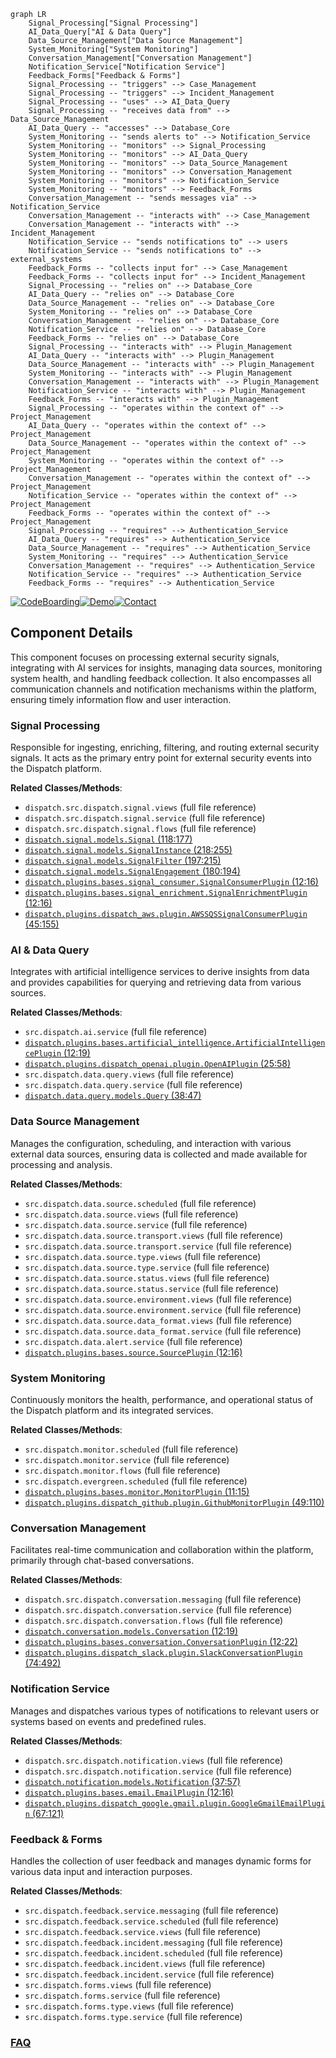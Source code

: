 ```mermaid
graph LR
    Signal_Processing["Signal Processing"]
    AI_Data_Query["AI & Data Query"]
    Data_Source_Management["Data Source Management"]
    System_Monitoring["System Monitoring"]
    Conversation_Management["Conversation Management"]
    Notification_Service["Notification Service"]
    Feedback_Forms["Feedback & Forms"]
    Signal_Processing -- "triggers" --> Case_Management
    Signal_Processing -- "triggers" --> Incident_Management
    Signal_Processing -- "uses" --> AI_Data_Query
    Signal_Processing -- "receives data from" --> Data_Source_Management
    AI_Data_Query -- "accesses" --> Database_Core
    System_Monitoring -- "sends alerts to" --> Notification_Service
    System_Monitoring -- "monitors" --> Signal_Processing
    System_Monitoring -- "monitors" --> AI_Data_Query
    System_Monitoring -- "monitors" --> Data_Source_Management
    System_Monitoring -- "monitors" --> Conversation_Management
    System_Monitoring -- "monitors" --> Notification_Service
    System_Monitoring -- "monitors" --> Feedback_Forms
    Conversation_Management -- "sends messages via" --> Notification_Service
    Conversation_Management -- "interacts with" --> Case_Management
    Conversation_Management -- "interacts with" --> Incident_Management
    Notification_Service -- "sends notifications to" --> users
    Notification_Service -- "sends notifications to" --> external_systems
    Feedback_Forms -- "collects input for" --> Case_Management
    Feedback_Forms -- "collects input for" --> Incident_Management
    Signal_Processing -- "relies on" --> Database_Core
    AI_Data_Query -- "relies on" --> Database_Core
    Data_Source_Management -- "relies on" --> Database_Core
    System_Monitoring -- "relies on" --> Database_Core
    Conversation_Management -- "relies on" --> Database_Core
    Notification_Service -- "relies on" --> Database_Core
    Feedback_Forms -- "relies on" --> Database_Core
    Signal_Processing -- "interacts with" --> Plugin_Management
    AI_Data_Query -- "interacts with" --> Plugin_Management
    Data_Source_Management -- "interacts with" --> Plugin_Management
    System_Monitoring -- "interacts with" --> Plugin_Management
    Conversation_Management -- "interacts with" --> Plugin_Management
    Notification_Service -- "interacts with" --> Plugin_Management
    Feedback_Forms -- "interacts with" --> Plugin_Management
    Signal_Processing -- "operates within the context of" --> Project_Management
    AI_Data_Query -- "operates within the context of" --> Project_Management
    Data_Source_Management -- "operates within the context of" --> Project_Management
    System_Monitoring -- "operates within the context of" --> Project_Management
    Conversation_Management -- "operates within the context of" --> Project_Management
    Notification_Service -- "operates within the context of" --> Project_Management
    Feedback_Forms -- "operates within the context of" --> Project_Management
    Signal_Processing -- "requires" --> Authentication_Service
    AI_Data_Query -- "requires" --> Authentication_Service
    Data_Source_Management -- "requires" --> Authentication_Service
    System_Monitoring -- "requires" --> Authentication_Service
    Conversation_Management -- "requires" --> Authentication_Service
    Notification_Service -- "requires" --> Authentication_Service
    Feedback_Forms -- "requires" --> Authentication_Service
```
[![CodeBoarding](https://img.shields.io/badge/Generated%20by-CodeBoarding-9cf?style=flat-square)](https://github.com/CodeBoarding/GeneratedOnBoardings)[![Demo](https://img.shields.io/badge/Try%20our-Demo-blue?style=flat-square)](https://www.codeboarding.org/demo)[![Contact](https://img.shields.io/badge/Contact%20us%20-%20contact@codeboarding.org-lightgrey?style=flat-square)](mailto:contact@codeboarding.org)

## Component Details

This component focuses on processing external security signals, integrating with AI services for insights, managing data sources, monitoring system health, and handling feedback collection. It also encompasses all communication channels and notification mechanisms within the platform, ensuring timely information flow and user interaction.

### Signal Processing
Responsible for ingesting, enriching, filtering, and routing external security signals. It acts as the primary entry point for external security events into the Dispatch platform.


**Related Classes/Methods**:

- `dispatch.src.dispatch.signal.views` (full file reference)
- `dispatch.src.dispatch.signal.service` (full file reference)
- `dispatch.src.dispatch.signal.flows` (full file reference)
- <a href="https://github.com/netflix/dispatch/blob/master/src/dispatch/signal/models.py#L118-L177" target="_blank" rel="noopener noreferrer">`dispatch.signal.models.Signal` (118:177)</a>
- <a href="https://github.com/netflix/dispatch/blob/master/src/dispatch/signal/models.py#L218-L255" target="_blank" rel="noopener noreferrer">`dispatch.signal.models.SignalInstance` (218:255)</a>
- <a href="https://github.com/netflix/dispatch/blob/master/src/dispatch/signal/models.py#L197-L215" target="_blank" rel="noopener noreferrer">`dispatch.signal.models.SignalFilter` (197:215)</a>
- <a href="https://github.com/netflix/dispatch/blob/master/src/dispatch/signal/models.py#L180-L194" target="_blank" rel="noopener noreferrer">`dispatch.signal.models.SignalEngagement` (180:194)</a>
- <a href="https://github.com/netflix/dispatch/blob/master/src/dispatch/plugins/bases/signal_consumer.py#L12-L16" target="_blank" rel="noopener noreferrer">`dispatch.plugins.bases.signal_consumer.SignalConsumerPlugin` (12:16)</a>
- <a href="https://github.com/netflix/dispatch/blob/master/src/dispatch/plugins/bases/signal_enrichment.py#L12-L16" target="_blank" rel="noopener noreferrer">`dispatch.plugins.bases.signal_enrichment.SignalEnrichmentPlugin` (12:16)</a>
- <a href="https://github.com/netflix/dispatch/blob/master/src/dispatch/plugins/dispatch_aws/plugin.py#L45-L155" target="_blank" rel="noopener noreferrer">`dispatch.plugins.dispatch_aws.plugin.AWSSQSSignalConsumerPlugin` (45:155)</a>


### AI & Data Query
Integrates with artificial intelligence services to derive insights from data and provides capabilities for querying and retrieving data from various sources.


**Related Classes/Methods**:

- `src.dispatch.ai.service` (full file reference)
- <a href="https://github.com/netflix/dispatch/blob/master/src/dispatch/plugins/bases/artificial_intelligence.py#L12-L19" target="_blank" rel="noopener noreferrer">`dispatch.plugins.bases.artificial_intelligence.ArtificialIntelligencePlugin` (12:19)</a>
- <a href="https://github.com/netflix/dispatch/blob/master/src/dispatch/plugins/dispatch_openai/plugin.py#L25-L58" target="_blank" rel="noopener noreferrer">`dispatch.plugins.dispatch_openai.plugin.OpenAIPlugin` (25:58)</a>
- `src.dispatch.data.query.views` (full file reference)
- `src.dispatch.data.query.service` (full file reference)
- <a href="https://github.com/netflix/dispatch/blob/master/src/dispatch/data/query/models.py#L38-L47" target="_blank" rel="noopener noreferrer">`dispatch.data.query.models.Query` (38:47)</a>


### Data Source Management
Manages the configuration, scheduling, and interaction with various external data sources, ensuring data is collected and made available for processing and analysis.


**Related Classes/Methods**:

- `src.dispatch.data.source.scheduled` (full file reference)
- `src.dispatch.data.source.views` (full file reference)
- `src.dispatch.data.source.service` (full file reference)
- `src.dispatch.data.source.transport.views` (full file reference)
- `src.dispatch.data.source.transport.service` (full file reference)
- `src.dispatch.data.source.type.views` (full file reference)
- `src.dispatch.data.source.type.service` (full file reference)
- `src.dispatch.data.source.status.views` (full file reference)
- `src.dispatch.data.source.status.service` (full file reference)
- `src.dispatch.data.source.environment.views` (full file reference)
- `src.dispatch.data.source.environment.service` (full file reference)
- `src.dispatch.data.source.data_format.views` (full file reference)
- `src.dispatch.data.source.data_format.service` (full file reference)
- `src.dispatch.data.alert.service` (full file reference)
- <a href="https://github.com/netflix/dispatch/blob/master/src/dispatch/plugins/bases/source.py#L12-L16" target="_blank" rel="noopener noreferrer">`dispatch.plugins.bases.source.SourcePlugin` (12:16)</a>


### System Monitoring
Continuously monitors the health, performance, and operational status of the Dispatch platform and its integrated services.


**Related Classes/Methods**:

- `src.dispatch.monitor.scheduled` (full file reference)
- `src.dispatch.monitor.service` (full file reference)
- `src.dispatch.monitor.flows` (full file reference)
- `src.dispatch.evergreen.scheduled` (full file reference)
- <a href="https://github.com/netflix/dispatch/blob/master/src/dispatch/plugins/bases/monitor.py#L11-L15" target="_blank" rel="noopener noreferrer">`dispatch.plugins.bases.monitor.MonitorPlugin` (11:15)</a>
- <a href="https://github.com/netflix/dispatch/blob/master/src/dispatch/plugins/dispatch_github/plugin.py#L49-L110" target="_blank" rel="noopener noreferrer">`dispatch.plugins.dispatch_github.plugin.GithubMonitorPlugin` (49:110)</a>


### Conversation Management
Facilitates real-time communication and collaboration within the platform, primarily through chat-based conversations.


**Related Classes/Methods**:

- `dispatch.src.dispatch.conversation.messaging` (full file reference)
- `dispatch.src.dispatch.conversation.service` (full file reference)
- `dispatch.src.dispatch.conversation.flows` (full file reference)
- <a href="https://github.com/netflix/dispatch/blob/master/src/dispatch/conversation/models.py#L12-L19" target="_blank" rel="noopener noreferrer">`dispatch.conversation.models.Conversation` (12:19)</a>
- <a href="https://github.com/netflix/dispatch/blob/master/src/dispatch/plugins/bases/conversation.py#L12-L22" target="_blank" rel="noopener noreferrer">`dispatch.plugins.bases.conversation.ConversationPlugin` (12:22)</a>
- <a href="https://github.com/netflix/dispatch/blob/master/src/dispatch/plugins/dispatch_slack/plugin.py#L74-L492" target="_blank" rel="noopener noreferrer">`dispatch.plugins.dispatch_slack.plugin.SlackConversationPlugin` (74:492)</a>


### Notification Service
Manages and dispatches various types of notifications to relevant users or systems based on events and predefined rules.


**Related Classes/Methods**:

- `dispatch.src.dispatch.notification.views` (full file reference)
- `dispatch.src.dispatch.notification.service` (full file reference)
- <a href="https://github.com/netflix/dispatch/blob/master/src/dispatch/notification/models.py#L37-L57" target="_blank" rel="noopener noreferrer">`dispatch.notification.models.Notification` (37:57)</a>
- <a href="https://github.com/netflix/dispatch/blob/master/src/dispatch/plugins/bases/email.py#L12-L16" target="_blank" rel="noopener noreferrer">`dispatch.plugins.bases.email.EmailPlugin` (12:16)</a>
- <a href="https://github.com/netflix/dispatch/blob/master/src/dispatch/plugins/dispatch_google/gmail/plugin.py#L67-L121" target="_blank" rel="noopener noreferrer">`dispatch.plugins.dispatch_google.gmail.plugin.GoogleGmailEmailPlugin` (67:121)</a>


### Feedback & Forms
Handles the collection of user feedback and manages dynamic forms for various data input and interaction purposes.


**Related Classes/Methods**:

- `src.dispatch.feedback.service.messaging` (full file reference)
- `src.dispatch.feedback.service.scheduled` (full file reference)
- `src.dispatch.feedback.service.views` (full file reference)
- `src.dispatch.feedback.incident.messaging` (full file reference)
- `src.dispatch.feedback.incident.scheduled` (full file reference)
- `src.dispatch.feedback.incident.views` (full file reference)
- `src.dispatch.feedback.incident.service` (full file reference)
- `src.dispatch.forms.views` (full file reference)
- `src.dispatch.forms.service` (full file reference)
- `src.dispatch.forms.type.views` (full file reference)
- `src.dispatch.forms.type.service` (full file reference)




### [FAQ](https://github.com/CodeBoarding/GeneratedOnBoardings/tree/main?tab=readme-ov-file#faq)